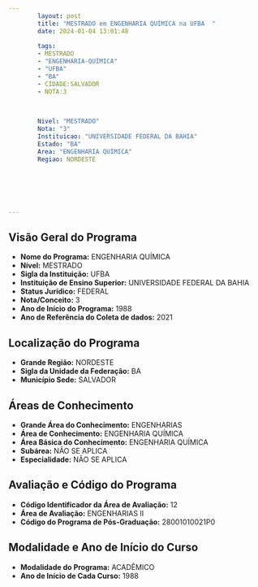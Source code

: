 ```yaml
---
        layout: post
        title: "MESTRADO em ENGENHARIA QUÍMICA na UFBA  "
        date: 2024-01-04 13:01:48
     
        tags:
        - MESTRADO
        - "ENGENHARIA-QUÍMICA"
        - "UFBA"
        - "BA"
        - CIDADE:SALVADOR
        - NOTA:3
        
       

        Nivel: "MESTRADO"
        Nota: "3"
        Instituicao: "UNIVERSIDADE FEDERAL DA BAHIA"
        Estado: "BA"
        Area: "ENGENHARIA QUÍMICA"
        Regiao: NORDESTE
        
        
        
        
        
        
---
```

## Visão Geral do Programa
- **Nome do Programa:** ENGENHARIA QUÍMICA
- **Nível:** MESTRADO
- **Sigla da Instituição:** UFBA
- **Instituição de Ensino Superior:** UNIVERSIDADE FEDERAL DA BAHIA
- **Status Jurídico:** FEDERAL
- **Nota/Conceito:** 3
- **Ano de Início do Programa:** 1988
- **Ano de Referência do Coleta de dados:** 2021

## Localização do Programa
- **Grande Região:** NORDESTE
- **Sigla da Unidade da Federação:** BA
- **Município Sede:** SALVADOR

## Áreas de Conhecimento
- **Grande Área do Conhecimento:** ENGENHARIAS
- **Área de Conhecimento:** ENGENHARIA QUÍMICA
- **Área Básica do Conhecimento:** ENGENHARIA QUÍMICA
- **Subárea:** NÃO SE APLICA
- **Especialidade:** NÃO SE APLICA

## Avaliação e Código do Programa
- **Código Identificador da Área de Avaliação:** 12
- **Área de Avaliação:** ENGENHARIAS II
- **Código do Programa de Pós-Graduação:** 28001010021P0


## Modalidade e Ano de Início do Curso
- **Modalidade do Programa:** ACADÊMICO
- **Ano de Início de Cada Curso:** 1988
